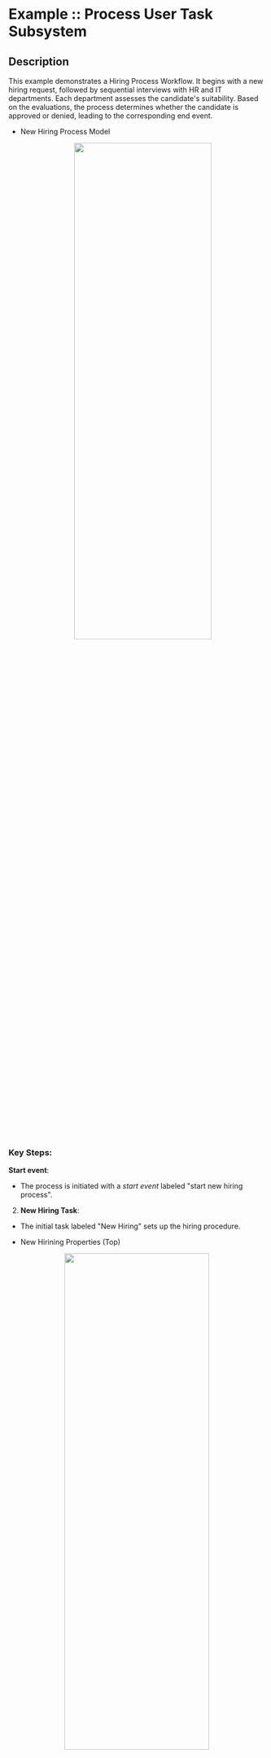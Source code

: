 <!--
   Licensed to the Apache Software Foundation (ASF) under one
   or more contributor license agreements.  See the NOTICE file
   distributed with this work for additional information
   regarding copyright ownership.  The ASF licenses this file
   to you under the Apache License, Version 2.0 (the
   "License"); you may not use this file except in compliance
   with the License.  You may obtain a copy of the License at
     http://www.apache.org/licenses/LICENSE-2.0
   Unless required by applicable law or agreed to in writing,
   software distributed under the License is distributed on an
   "AS IS" BASIS, WITHOUT WARRANTIES OR CONDITIONS OF ANY
   KIND, either express or implied.  See the License for the
   specific language governing permissions and limitations
   under the License.
-->

# Example :: Process User Task Subsystem

## Description

This example demonstrates a Hiring Process Workflow. It begins with a new hiring request, followed by sequential interviews with HR and IT departments. Each department assesses the candidate's suitability. Based on the evaluations, the process determines whether the candidate is approved or denied, leading to the corresponding end event.

- New Hiring Process Model
  <p align="center"><img width=75% height=50% src="docs/images/NewHiringProcessModel.png"></p>

### Key Steps:

**Start event**:

- The process is initiated with a _start event_ labeled "start new hiring process".

2. **New Hiring Task**:

- The initial task labeled "New Hiring" sets up the hiring procedure.

* New Hirining Properties (Top)
<p align="center"><img width=75% height=50% src="docs/images/NewHiringTop.png"></p>

3. **HR Interview**:

- The first step is an HR Interview (User Task).
- After the interview, an exclusive gateway (HR approved?) is used to decide:
  - If "approved", the process moves to the IT interview.
  - If "not approved", the process ends with the "Application denied" task leading to the denied end event.

* HR Interview Properties (Top)
<p align="center"><img width=75% height=50% src="docs/images/HRInterviewTop.png"></p>

* HR InterviewAssignments
  <p align="center"><img width=75% height=50% src="docs/images/HRInterviewAssign.png"></p>

4. **IT Interview**:

- If the candidate passes the HR interview, they proceed to the _IT Interview_ (User Task).
- Another exclusive gateway (IT approved?) determines the outcome:
  - If "approved", the process proceeds to an "Application approved" task, followed by an approved end event.
  - If "not approved", it moves to the "Application denied" task, leading to the denied end event.

* IT Interview Properties (Top)
  <p align="center"><img width=75% height=50% src="docs/images/ITInterviewTop.png"></p>

* IT InterviewAssignments
  <p align="center"><img width=75% height=50% src="docs/images/ITInterviewAssign.png"></p>

5. **Application approved and Aplication Denied**:

- THis is the final task where the process can conclude in two ways:
  - _"approved"_: The candidate successfully completes both HR and IT interviews.
  - _"denied"_: The candidate fails either the HR or IT interview.

* Application Approved (Top)
<p align="center"><img width=75% height=50% src="docs/images/ApplicationAppTop.png"></p>

* Application Denied (Top)
<p align="center"><img width=75% height=50% src="docs/images/ApplicationDenTop.png"></p>

### Custom User Task assignment strategy

Apache KIE has a way to automatically assign User Tasks to a single User based on a defined logic, which is active by default. The default logic is very basic and doesn't cover real world business cases. This example shows how can you define your own logic. The `org.acme.candidate.CustomUserTaskAssignmentStrategyConfig.java` defines a simple logic assigning the User Task to an user based on the task name:

```java
@Override
  public Optional<String> computeAssigment(UserTaskInstance userTaskInstance, IdentityProvider identityProvider) {
      System.out.println("Computing assignment using custom User Task assignment strategy.");
      // Your custom logic goes here. For example:
      if ("hr_interview".equals(userTaskInstance.getTaskName())) {
          return Optional.of("recruiter");
      } else if ("it_interview".equals(userTaskInstance.getTaskName())) {
          return Optional.of("developer");
      } else {
          return Optional.empty();
      }
  }
```

If the task name is `hr_interview` the assigned user will be "recruiter". For the task `it_interview` the assigned user will be "developer". At least, if isn't any of this tasks, the method will not assign to any user.

## Running

### Prerequisites

- Java 17 installed
- Environment variable `JAVA_HOME` set accordingly
- Maven 3.9.6 installed
- Docker and Docker Compose to run the required example infrastructure.

### Compile and Run in local development mode

```sh
mvn clean compile quarkus:dev -Pdevelopment
```

NOTE: With dev mode of Quarkus you can take advantage of hot reload for business assets like processes, rules, decision tables and java code. No need to redeploy or restart your running application.

### Compile and Run in local JVM mode

```sh
mvn clean package
java -jar target/quarkus-app/quarkus-run.jar
```

or on Windows

```sh
mvn clean package
java -jar target\quarkus-app\quarkus-run.jar
```

### Package and Run in container mode

Running in container mode gives access to Management Console. First you need to have `Docker` and `Docker compose` installed. After it, build the project using the `container` profile:

```sh
mvn clean package -Pcontainer
```

Now, add an `.env` file with the content below:

```
STREAM_NAME=
PROJECT_VERSION=
KOGITO_MANAGEMENT_CONSOLE_IMAGE=
COMPOSE_PROFILES=
```

- `PROJECT_VERSION`: Should be set with the current Apache KIE version being used: `PROJECT_VERSION=`
- `KOGITO_MANAGEMENT_CONSOLE_IMAGE`: Should be set with the Apache KIE Management Console image `docker.io/apache/incubator-kie-kogito-management-console:main`
- `COMPOSE_PROFILES`: filters which services will run.

```
PROJECT_VERSION=0.0.0
KOGITO_MANAGEMENT_CONSOLE_IMAGE=docker.io/apache/incubator-kie-kogito-management-console:main
COMPOSE_PROFILES=container
```

Start Postgres, pgAdmin, Apache KIE user tasks susbystem example and Management Console with the command below:

```sh
docker compose up
```

You can stop any time hiting `CMD/CTRL + C`, and to clean-up, removing all containers, use the command below:

```sh
docker compose down
```

To access Management Console open `http://localhost:8280` in your browser.

## Using

Once the Apache KIE app is running, you can start a new process using the above `curl` command:

```sh
curl -X POST http://localhost:8080/hiring \
     -H "Content-Type: application/json" \
     -d '{
           "candidate": {
             "firstName": "John",
             "lastName": "Doe",
             "position": "Software Engineer"
           }
         }'
```

To get all processes use the GET request:

```sh
curl -X GET "http://localhost:8080/hiring"
```

Creating a new process will make the app waits for an user from the group `HR` to complete the task. You can get all tasks from the `HR` group with the following curl command:

```sh
curl -X 'GET' \
  'http://localhost:8080/usertasks/instance?group=HR' \
  -H 'accept: application/json'
```

Alternatively, it's possible to filter the tasks assigned to an user:

```sh
curl -X 'GET' \
  'http://localhost:8080/usertasks/instance?user=recruiter' \
  -H 'accept: application/json'
```

Or even both, using both query params: `group=HR&user=recruiter`. This filter is available in all `usertasks` routes.

The `"id"` value retuned by these requests is used in the User Task API replacing the `taskId`:

```sh
curl -X 'POST' \
  'http://localhost:8080/usertasks/instance/{taskId}/transition?user=recruiter' \
  -H 'accept: application/json' \
  -H 'Content-Type: application/json' \
  -d '{
  "transitionId": "complete",
  "data": {
    "hr_approval": "true"
  }
}'
```

The above request will transition the task, advancing the process to the IT_Interview, which you can retrieve the new `id` (taskId) with:

```sh
curl -X 'GET' \
  'http://localhost:8080/usertasks/instance?group=IT' \
  -H 'accept: application/json'
```

NOTE: To check the available `transitionId` for the current user task, you can use the GET route:

```sh
curl -X 'GET' \
  'http://localhost:8080/usertasks/instance/{taskId}/transition?user=recruiter' \
  -H 'accept: application/json'
```

To change the inputs and outputs values of a task, it's possible to use the `inputs` and `outputs` route.

**Inputs**

```sh
curl -X 'PUT' \
  'http://localhost:8080/usertasks/instance/{taskId}/inputs?user=recruiter' \
  -H 'accept: application/json' \
  -H 'Content-Type: application/json' \
  -d '{
  "candidate": {
    "firstName": "Jane",
    "lastName": "Doe",
    "position": "Software Engineer"
  }
}'
```

**Outputs**

```sh
curl -X 'PUT' \
  'http://localhost:8080/usertasks/instance/{taskId}/outputs?user=recruiter' \
  -H 'accept: application/json' \
  -H 'Content-Type: application/json' \
  -d '{"hr_approval": true}'
```

Additionally, it's possible to attach document links and add comments on each task

**Attachment**:

```sh
curl -X 'POST' \
  'http://localhost:8080/usertasks/instance/{taskId}/attachments?user=recruiter' \
  -H 'accept: application/json' \
  -H 'Content-Type: application/json' \
  -d '{
  "uri": "https://google.com",
  "name": "Google"
}'
```

NOTE: The `GET`, `PUT` and `DELETE` HTTP methods are avaiable for this route.

**Comment**:

```sh
curl -X 'POST' \
  'http://localhost:8080/usertasks/instance/{taskId}/comments?user=recruiter' \
  -H 'accept: application/json' \
  -H 'Content-Type: application/json' \
  -d '{
  "comment": "My comment"
}'
```

NOTE: The `GET`, `PUT` and `DELETE` HTTP methods are avaiable for this route.

NOTE: If you have started the Apache KIE app in development mode, you can check the entire API in the `localhost:8080/q/swagger-ui` route.

### OpenAPI (Swagger) documentation

[Specification at swagger.io](https://swagger.io/docs/specification/about/)

You can take a look at the [OpenAPI definition](http://localhost:8080/openapi?format=json) - automatically generated and included in this service - to determine all available operations exposed by this service. For easy readability you can visualize the OpenAPI definition file using a UI tool like for example available [Swagger UI](https://editor.swagger.io).

In addition, various clients to interact with this service can be easily generated using this OpenAPI definition.

When running in either Quarkus Development or Native mode, we also leverage the [Quarkus OpenAPI extension](https://quarkus.io/guides/openapi-swaggerui#use-swagger-ui-for-development) that exposes http://localhost:8080/q/swagger-ui/ that you can use to look at available REST endpoints and send test requests.

---

Apache KIE (incubating) is an effort undergoing incubation at The Apache Software
Foundation (ASF), sponsored by the name of Apache Incubator. Incubation is
required of all newly accepted projects until a further review indicates that
the infrastructure, communications, and decision making process have stabilized
in a manner consistent with other successful ASF projects. While incubation
status is not necessarily a reflection of the completeness or stability of the
code, it does indicate that the project has yet to be fully endorsed by the ASF.

Some of the incubating project’s releases may not be fully compliant with ASF
policy. For example, releases may have incomplete or un-reviewed licensing
conditions. What follows is a list of known issues the project is currently
aware of (note that this list, by definition, is likely to be incomplete):

- Hibernate, an LGPL project, is being used. Hibernate is in the process of
  relicensing to ASL v2
- Some files, particularly test files, and those not supporting comments, may
  be missing the ASF Licensing Header

If you are planning to incorporate this work into your product/project, please
be aware that you will need to conduct a thorough licensing review to determine
the overall implications of including this work. For the current status of this
project through the Apache Incubator visit:
https://incubator.apache.org/projects/kie.html
